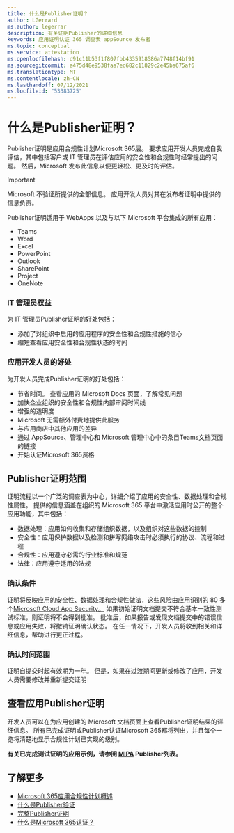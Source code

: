 ```yaml
---
title: 什么是Publisher证明？
author: LGerrard
ms.author: legerrar
description: 有关证明Publisher的详细信息
keywords: 应用证明认证 365 调查表 appSource 发布者
ms.topic: conceptual
ms.service: attestation
ms.openlocfilehash: d91c11b53f1f807fbb4335918586a7748f14bf91
ms.sourcegitcommit: a475d48e9538faa7ed682c11829c2e45ba675af6
ms.translationtype: MT
ms.contentlocale: zh-CN
ms.lasthandoff: 07/12/2021
ms.locfileid: "53383725"
---
```

# <a name="what-is-publisher-attestation"></a>什么是Publisher证明？

Publisher证明是应用合规性计划Microsoft 365层。 要求应用开发人员完成自我评估，其中包括客户或 IT 管理员在评估应用的安全性和合规性时经常提出的问题。 然后，Microsoft 发布此信息以便更轻松、更及时的评估。

> [!IMPORTANT]
> Microsoft 不验证所提供的全部信息。 应用开发人员对其在发布者证明中提供的信息负责。 

Publisher证明适用于 WebApps 以及与以下 Microsoft 平台集成的所有应用：
- Teams
- Word
- Excel
- PowerPoint 
- Outlook
- SharePoint
- Project
- OneNote

### <a name="benefits-for-it-admins"></a>IT 管理员权益
为 IT 管理员Publisher证明的好处包括：
-   添加了对组织中启用的应用程序的安全性和合规性措施的信心
-   缩短查看应用安全性和合规性状态的时间

### <a name="benefits-for-app-developers"></a>应用开发人员的好处 
为开发人员完成Publisher证明的好处包括： 
-   节省时间。 查看应用的 Microsoft Docs 页面，了解常见问题
-   加快企业组织的安全性和合规性内部审阅时间线
-   增强的透明度
- Microsoft 无需额外付费地提供此服务
-   与应用商店中其他应用的差异
-   通过 AppSource、管理中心和 Microsoft 管理中心中的条目Teams文档页面的链接
-   开始认证Microsoft 365资格


## <a name="publisher-attestation-scope"></a>Publisher证明范围

证明流程以一个广泛的调查表为中心，详细介绍了应用的安全性、数据处理和合规性属性。 提供的信息涵盖在组织的 Microsoft 365 平台中激活应用时公开的整个应用功能，其中包括：

- 数据处理：应用如何收集和存储组织数据，以及组织对这些数据的控制
- 安全性：应用保护数据以及检测和拼写网络攻击时必须执行的协议、流程和过程
- 合规性：应用遵守必需的行业标准和规范
- 法律：应用遵守适用的法规

### <a name="confirmation-criteria"></a>确认条件

证明将反映应用的安全性、数据处理和合规性做法，这些风险由应用识别的 80 多个[Microsoft Cloud App Security。](https://www.microsoft.com/microsoft-365/enterprise-mobility-security/cloud-app-security) 如果初始证明文档提交不符合基本一致性测试标准，则证明将不会得到批准。 批准后，如果报告或发现文档提交中的错误信息或应用失败，将撤销证明确认状态。 在任一情况下，开发人员将收到相关和详细信息，帮助进行更正过程。

### <a name="confirmation-time-frame"></a>确认时间范围

证明自提交时起有效期为一年。 但是，如果在过渡期间更新或修改了应用，开发人员需要修改并重新提交证明

## <a name="reviewing-an-apps-publisher-attestation"></a>查看应用Publisher证明

开发人员可以在为应用创建的 Microsoft 文档页面上查看Publisher证明结果的详细信息。 所有已完成证明或Publisher认证Microsoft 365都将列出，并且每个一览将清楚地显示合规性计划已实现的级别。

**有关已完成测试证明的应用示例，请参阅 [MIPA](https://docs.microsoft.com/microsoft-365-app-certification/teams/iglobe-mipa-your-personal-assistant?pivots=mcas) Publisher列表。** 

## <a name="learn-more"></a>了解更多

* [Microsoft 365应用合规性计划概述](~/overview.md)
* [什么是Publisher验证](https://docs.microsoft.com/azure/active-directory/develop/publisher-verification-overview)
* [完整Publisher证明](~/docs/attestation.md)  
* [什么是Microsoft 365认证？](~/docs/enterprise-app-certification-guide.md)
